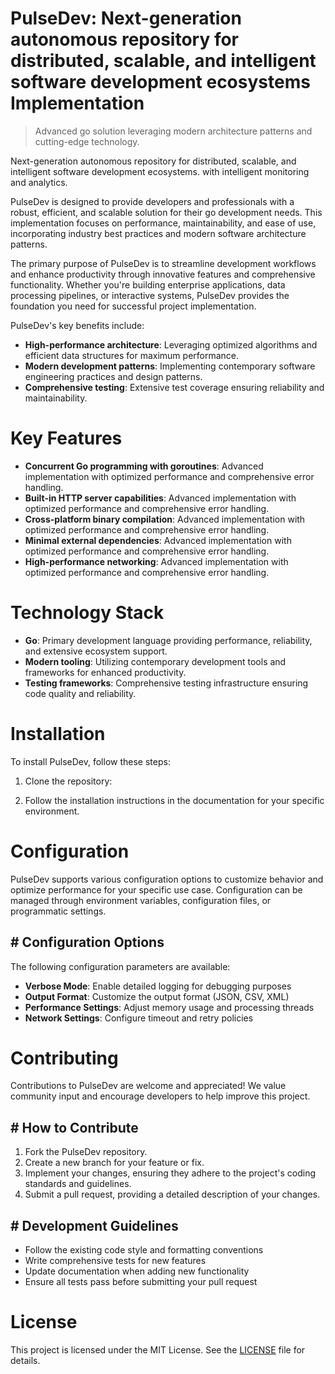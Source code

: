 <!-- fallback_PulseDev_20250727055028_63558 -->

# PulseDev: Next-generation autonomous repository for distributed, scalable, and intelligent software development ecosystems Implementation
> Advanced go solution leveraging modern architecture patterns and cutting-edge technology.

Next-generation autonomous repository for distributed, scalable, and intelligent software development ecosystems. with intelligent monitoring and analytics.

PulseDev is designed to provide developers and professionals with a robust, efficient, and scalable solution for their go development needs. This implementation focuses on performance, maintainability, and ease of use, incorporating industry best practices and modern software architecture patterns.

The primary purpose of PulseDev is to streamline development workflows and enhance productivity through innovative features and comprehensive functionality. Whether you're building enterprise applications, data processing pipelines, or interactive systems, PulseDev provides the foundation you need for successful project implementation.

PulseDev's key benefits include:

* **High-performance architecture**: Leveraging optimized algorithms and efficient data structures for maximum performance.
* **Modern development patterns**: Implementing contemporary software engineering practices and design patterns.
* **Comprehensive testing**: Extensive test coverage ensuring reliability and maintainability.

# Key Features

* **Concurrent Go programming with goroutines**: Advanced implementation with optimized performance and comprehensive error handling.
* **Built-in HTTP server capabilities**: Advanced implementation with optimized performance and comprehensive error handling.
* **Cross-platform binary compilation**: Advanced implementation with optimized performance and comprehensive error handling.
* **Minimal external dependencies**: Advanced implementation with optimized performance and comprehensive error handling.
* **High-performance networking**: Advanced implementation with optimized performance and comprehensive error handling.

# Technology Stack

* **Go**: Primary development language providing performance, reliability, and extensive ecosystem support.
* **Modern tooling**: Utilizing contemporary development tools and frameworks for enhanced productivity.
* **Testing frameworks**: Comprehensive testing infrastructure ensuring code quality and reliability.

# Installation

To install PulseDev, follow these steps:

1. Clone the repository:


2. Follow the installation instructions in the documentation for your specific environment.

# Configuration

PulseDev supports various configuration options to customize behavior and optimize performance for your specific use case. Configuration can be managed through environment variables, configuration files, or programmatic settings.

## # Configuration Options

The following configuration parameters are available:

* **Verbose Mode**: Enable detailed logging for debugging purposes
* **Output Format**: Customize the output format (JSON, CSV, XML)
* **Performance Settings**: Adjust memory usage and processing threads
* **Network Settings**: Configure timeout and retry policies

# Contributing

Contributions to PulseDev are welcome and appreciated! We value community input and encourage developers to help improve this project.

## # How to Contribute

1. Fork the PulseDev repository.
2. Create a new branch for your feature or fix.
3. Implement your changes, ensuring they adhere to the project's coding standards and guidelines.
4. Submit a pull request, providing a detailed description of your changes.

## # Development Guidelines

* Follow the existing code style and formatting conventions
* Write comprehensive tests for new features
* Update documentation when adding new functionality
* Ensure all tests pass before submitting your pull request

# License

This project is licensed under the MIT License. See the [LICENSE](https://github.com/marcmotta/PulseDev/blob/main/LICENSE) file for details.
